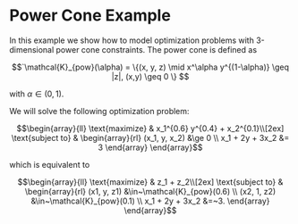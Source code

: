 # Power Cone Example

In this example we show how to model optimization problems with 3-dimensional power cone constraints.   The power cone is defined as 
```math 
`\mathcal{K}_{pow}(\alpha) = \{(x, y, z) \mid x^\alpha y^{(1-\alpha)} 
\geq  |z|, (x,y) \geq 0 \} 
```
with $\alpha \in (0,1)$.

We will solve the following optimization problem:

```math
\begin{array}{ll} \text{maximize} & x_1^{0.6} y^{0.4} + x_2^{0.1}\\[2ex]
\text{subject to} &  
\begin{array}{rl}
(x_1, y, x_2) &\ge 0 \\
x_1 + 2y  + 3x_2 &= 3
\end{array}
\end{array}
``` 
which is equivalent to

```math
\begin{array}{ll} \text{maximize} & z_1 + z_2\\[2ex]
\text{subject to} &  
\begin{array}{rl}
(x1, y, z1) &\in~\mathcal{K}_{pow}(0.6) \\
(x2, 1, z2) &\in~\mathcal{K}_{pow}(0.1) \\ 
x_1 + 2y  + 3x_2 &=~3.
\end{array}
\end{array}
``` 


